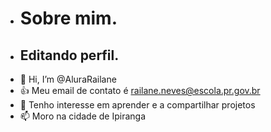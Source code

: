 - # Sobre mim.
- ## Editando perfil.
- 👋 Hi, I’m @AluraRailane
- 👍  Meu email de contato é railane.neves@escola.pr.gov.br 
- 🥇 Tenho interesse em aprender e a compartilhar projetos
- 📫 Moro na cidade de Ipiranga

<!---
AluraRailane/AluraRailane is a ✨ special ✨ repository because its `README.md` (this file) appears on your GitHub profile.
You can click the Preview link to take a look at your changes.
--->
